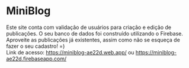 # MiniBlog

Este site conta com validação de usuários para criação e edição de publicações. O seu banco de dados foi construído utilizando o Firebase.<br>
Aproveite as publicações já existentes, assim como não se esqueça de fazer o seu cadastro! =)<br>
Link de acesso: https://miniblog-ae22d.web.app/ ou https://miniblog-ae22d.firebaseapp.com/ 
